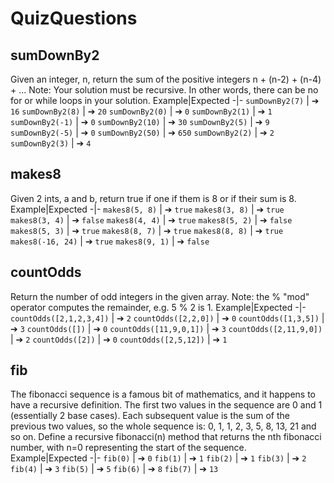 # QuizQuestions
## sumDownBy2
Given an integer, n, return the sum of the positive integers n + (n-2) + (n-4) + ... Note: Your solution must be recursive. In other words, there can be no for or while loops in your solution.
Example|Expected
-|-
`sumDownBy2(7)` | &#10132; `16`
`sumDownBy2(8)` | &#10132; `20`
`sumDownBy2(0)` | &#10132; `0`
`sumDownBy2(1)` | &#10132; `1`
`sumDownBy2(-1)` | &#10132; `0`
`sumDownBy2(10)` | &#10132; `30`
`sumDownBy2(5)` | &#10132; `9`
`sumDownBy2(-5)` | &#10132; `0`
`sumDownBy2(50)` | &#10132; `650`
`sumDownBy2(2)` | &#10132; `2`
`sumDownBy2(3)` | &#10132; `4`
## makes8
Given 2 ints, a and b, return true if one if them is 8 or if their sum is 8.
Example|Expected
-|-
`makes8(5, 8)` | &#10132; `true`
`makes8(3, 8)` | &#10132; `true`
`makes8(3, 4)` | &#10132; `false`
`makes8(4, 4)` | &#10132; `true`
`makes8(5, 2)` | &#10132; `false`
`makes8(5, 3)` | &#10132; `true`
`makes8(8, 7)` | &#10132; `true`
`makes8(8, 8)` | &#10132; `true`
`makes8(-16, 24)` | &#10132; `true`
`makes8(9, 1)` | &#10132; `false`
## countOdds
Return the number of odd integers in the given array. Note: the % "mod" operator computes the remainder, e.g. 5 % 2 is 1.
Example|Expected
-|-
`countOdds([2,1,2,3,4])` | &#10132; `2`
`countOdds([2,2,0])` | &#10132; `0`
`countOdds([1,3,5])` | &#10132; `3`
`countOdds([])` | &#10132; `0`
`countOdds([11,9,0,1])` | &#10132; `3`
`countOdds([2,11,9,0])` | &#10132; `2`
`countOdds([2])` | &#10132; `0`
`countOdds([2,5,12])` | &#10132; `1`
## fib
The fibonacci sequence is a famous bit of mathematics, and it happens to have a recursive definition. The first two values in the sequence are 0 and 1 (essentially 2 base cases). Each subsequent value is the sum of the previous two values, so the whole sequence is: 0, 1, 1, 2, 3, 5, 8, 13, 21 and so on. Define a recursive fibonacci(n) method that returns the nth fibonacci number, with n=0 representing the start of the sequence.
Example|Expected
-|-
`fib(0)` | &#10132; `0`
`fib(1)` | &#10132; `1`
`fib(2)` | &#10132; `1`
`fib(3)` | &#10132; `2`
`fib(4)` | &#10132; `3`
`fib(5)` | &#10132; `5`
`fib(6)` | &#10132; `8`
`fib(7)` | &#10132; `13`
